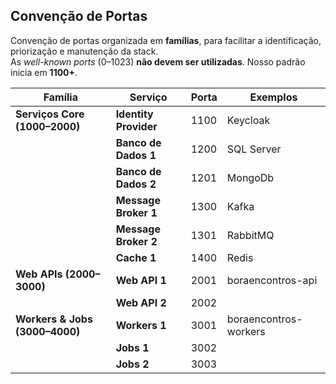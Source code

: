 ## Convenção de Portas

Convenção de portas organizada em **famílias**, para facilitar a identificação, priorização e manutenção da stack.  
As *well-known ports* (0–1023) **não devem ser utilizadas**. Nosso padrão inicia em **1100+**.

| Família                                      | Serviço                  | Porta | Exemplos                          |
|----------------------------------------------|--------------------------|-------|-----------------------------------|
| **Serviços Core (1000–2000)**                | **Identity Provider**    | 1100  | Keycloak                          |
|                                              | **Banco de Dados 1**     | 1200  | SQL Server                        |
|                                              | **Banco de Dados 2**     | 1201  | MongoDb                           |
|                                              | **Message Broker 1**     | 1300  | Kafka                             |
|                                              | **Message Broker 2**     | 1301  | RabbitMQ                          |
|                                              | **Cache 1**              | 1400  | Redis                             |
| **Web APIs (2000–3000)**                     | **Web API 1**            | 2001  | boraencontros-api                 |
|                                              | **Web API 2**            | 2002  |                                   |
| **Workers & Jobs (3000–4000)**               | **Workers 1**            | 3001  | boraencontros-workers             |
|                                              | **Jobs 1**               | 3002  |                                   |
|                                              | **Jobs 2**               | 3003  |                                   |
